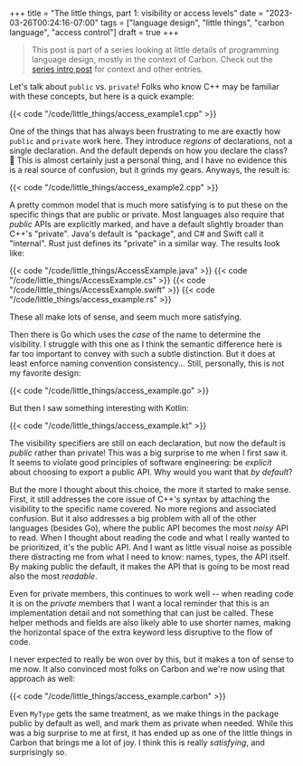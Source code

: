 +++
title = "The little things, part 1: visibility or access levels"
date = "2023-03-26T00:24:16-07:00"
tags = ["language design", "little things", "carbon language", "access control"]
draft = true
+++

> This post is part of a series looking at little details of programming
> language design, mostly in the context of Carbon. Check out the
> [series intro post](/posts/little_things_series) for context and other
> entries.

Let's talk about `public` vs. `private`! Folks who know C++ may be familiar with
these concepts, but here is a quick example:

{{< code "/code/little_things/access_example1.cpp" >}}

One of the things that has always been frustrating to me are exactly how
`public` and `private` work here. They introduce _regions_ of declarations, not
a single declaration. And the default depends on how you declare the class? 😤
This is almost certainly just a personal thing, and I have no evidence this is a
real source of confusion, but it grinds my gears. Anyways, the result is:

{{< code "/code/little_things/access_example2.cpp" >}}

A pretty common model that is much more satisfying is to put these on the
specific things that are public or private. Most languages also require that
_public_ APIs are explicitly marked, and have a default slightly broader than
C++'s "private". Java's default is "package", and C# and Swift call it
"internal". Rust just defines its "private" in a similar way. The results look
like:

{{< code "/code/little_things/AccessExample.java" >}}
{{< code "/code/little_things/AccessExample.cs" >}}
{{< code "/code/little_things/AccessExample.swift" >}}
{{< code "/code/little_things/access_example.rs" >}}

These all make lots of sense, and seem much more satisfying.

Then there is Go which uses the _case_ of the name to determine the visibility.
I struggle with this one as I think the semantic difference here is far too
important to convey with such a subtle distinction. But it does at least enforce
naming convention consistency... Still, personally, this is not my favorite
design:

{{< code "/code/little_things/access_example.go" >}}

But then I saw something interesting with Kotlin:

{{< code "/code/little_things/access_example.kt" >}}

The visibility specifiers are still on each declaration, but now the default is
_public_ rather than private! This was a big surprise to me when I first saw it.
It seems to violate good principles of software engineering: be _explicit_ about
choosing to export a public API. Why would you want that _by default_?

But the more I thought about this choice, the more it started to make sense.
First, it still addresses the core issue of C++'s syntax by attaching the
visibility to the specific name covered. No more regions and associated
confusion. But it also addresses a big problem with all of the other languages
(besides Go), where the public API becomes the most _noisy_ API to read. When I
thought about reading the code and what I really wanted to be prioritized, it's
the public API. And I want as little visual noise as possible there distracting
me from what I need to know: names, types, the API itself. By making public the
default, it makes the API that is going to be most read also the most
_readable_.

Even for private members, this continues to work well -- when reading code it is
on the _private_ members that I want a local reminder that this is an
implementation detail and not something that can just be called. These helper
methods and fields are also likely able to use shorter names, making the
horizontal space of the extra keyword less disruptive to the flow of code.

I never expected to really be won over by this, but it makes a ton of sense to
me now. It also convinced most folks on Carbon and we're now using that approach
as well:

{{< code "/code/little_things/access_example.carbon" >}}

Even `MyType` gets the same treatment, as we make things in the package public
by default as well, and mark them as private when needed. While this was a big
surprise to me at first, it has ended up as one of the little things in Carbon
that brings me a lot of joy. I think this is really _satisfying_, and
surprisingly so.
